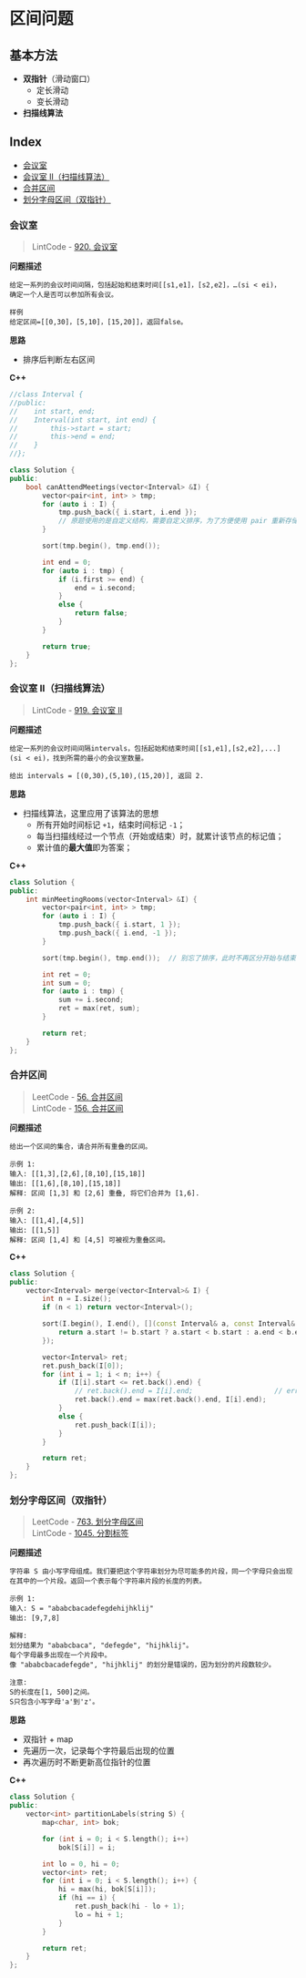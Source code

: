 # 区间问题

## 基本方法

* **双指针**（滑动窗口）
  * 定长滑动
  * 变长滑动
* **扫描线算法**

## Index

* [会议室](zhuan-ticqu-jian-wen-ti.md#会议室)
* [会议室 II（扫描线算法）](zhuan-ticqu-jian-wen-ti.md#会议室-ii扫描线算法)
* [合并区间](zhuan-ticqu-jian-wen-ti.md#合并区间)
* [划分字母区间（双指针）](zhuan-ticqu-jian-wen-ti.md#划分字母区间双指针)

### 会议室

> LintCode - [920. 会议室](https://www.lintcode.com/problem/meeting-rooms/description)

**问题描述**

```text
给定一系列的会议时间间隔，包括起始和结束时间[[s1,e1]，[s2,e2]，…(si < ei)，
确定一个人是否可以参加所有会议。

样例
给定区间=[[0,30]，[5,10]，[15,20]]，返回false。
```

**思路**

* 排序后判断左右区间

**C++**

```cpp
//class Interval {
//public:
//    int start, end;
//    Interval(int start, int end) {
//        this->start = start;
//        this->end = end;
//    }
//};

class Solution {
public:
    bool canAttendMeetings(vector<Interval> &I) {
        vector<pair<int, int> > tmp;
        for (auto i : I) {
            tmp.push_back({ i.start, i.end });  
            // 原题使用的是自定义结构，需要自定义排序，为了方便使用 pair 重新存储
        }

        sort(tmp.begin(), tmp.end());

        int end = 0;
        for (auto i : tmp) {
            if (i.first >= end) {
                end = i.second;
            }
            else {
                return false;
            }
        }

        return true;
    }
};
```

### 会议室 II（扫描线算法）

> LintCode - [919. 会议室 II](https://www.lintcode.com/problem/meeting-rooms-ii/description)

**问题描述**

```text
给定一系列的会议时间间隔intervals，包括起始和结束时间[[s1,e1],[s2,e2],...] (si < ei)，找到所需的最小的会议室数量。

给出 intervals = [(0,30),(5,10),(15,20)], 返回 2.
```

**思路**

* 扫描线算法，这里应用了该算法的思想
  * 所有开始时间标记 `+1`，结束时间标记 `-1`；
  * 每当扫描线经过一个节点（开始或结束）时，就累计该节点的标记值；
  * 累计值的**最大值**即为答案；

**C++**

```cpp
class Solution {
public:
    int minMeetingRooms(vector<Interval> &I) {
        vector<pair<int, int> > tmp;
        for (auto i : I) {
            tmp.push_back({ i.start, 1 });
            tmp.push_back({ i.end, -1 });
        }

        sort(tmp.begin(), tmp.end());  // 别忘了排序，此时不再区分开始与结束

        int ret = 0;
        int sum = 0;
        for (auto i : tmp) {
            sum += i.second;
            ret = max(ret, sum);
        }

        return ret;
    }
};
```

### 合并区间

> LeetCode - [56. 合并区间](https://leetcode-cn.com/problems/merge-intervals/description/)   
>  LintCode - [156. 合并区间](https://www.lintcode.com/problem/merge-intervals/description)

**问题描述**

```text
给出一个区间的集合，请合并所有重叠的区间。

示例 1:
输入: [[1,3],[2,6],[8,10],[15,18]]
输出: [[1,6],[8,10],[15,18]]
解释: 区间 [1,3] 和 [2,6] 重叠, 将它们合并为 [1,6].

示例 2:
输入: [[1,4],[4,5]]
输出: [[1,5]]
解释: 区间 [1,4] 和 [4,5] 可被视为重叠区间。
```

**C++**

```cpp
class Solution {
public:
    vector<Interval> merge(vector<Interval>& I) {
        int n = I.size();
        if (n < 1) return vector<Interval>();

        sort(I.begin(), I.end(), [](const Interval& a, const Interval& b) {
            return a.start != b.start ? a.start < b.start : a.end < b.end;
        });

        vector<Interval> ret;
        ret.push_back(I[0]);
        for (int i = 1; i < n; i++) {
            if (I[i].start <= ret.back().end) {
                // ret.back().end = I[i].end;                    // err
                ret.back().end = max(ret.back().end, I[i].end);
            }
            else {
                ret.push_back(I[i]);
            }
        }

        return ret;
    }
};
```

### 划分字母区间（双指针）

> LeetCode - [763. 划分字母区间](https://leetcode-cn.com/problems/partition-labels/description/)   
>  LintCode - [1045. 分割标签](https://www.lintcode.com/problem/partition-labels/description)

**问题描述**

```text
字符串 S 由小写字母组成。我们要把这个字符串划分为尽可能多的片段，同一个字母只会出现在其中的一个片段。返回一个表示每个字符串片段的长度的列表。

示例 1:
输入: S = "ababcbacadefegdehijhklij"
输出: [9,7,8]

解释:
划分结果为 "ababcbaca", "defegde", "hijhklij"。
每个字母最多出现在一个片段中。
像 "ababcbacadefegde", "hijhklij" 的划分是错误的，因为划分的片段数较少。

注意:
S的长度在[1, 500]之间。
S只包含小写字母'a'到'z'。
```

**思路**

* 双指针 + map
* 先遍历一次，记录每个字符最后出现的位置
* 再次遍历时不断更新高位指针的位置

**C++**

```cpp
class Solution {
public:
    vector<int> partitionLabels(string S) {
        map<char, int> bok;

        for (int i = 0; i < S.length(); i++)
            bok[S[i]] = i;

        int lo = 0, hi = 0;
        vector<int> ret;
        for (int i = 0; i < S.length(); i++) {
            hi = max(hi, bok[S[i]]);
            if (hi == i) {
                ret.push_back(hi - lo + 1);
                lo = hi + 1;
            }
        }

        return ret;
    }
};
```

